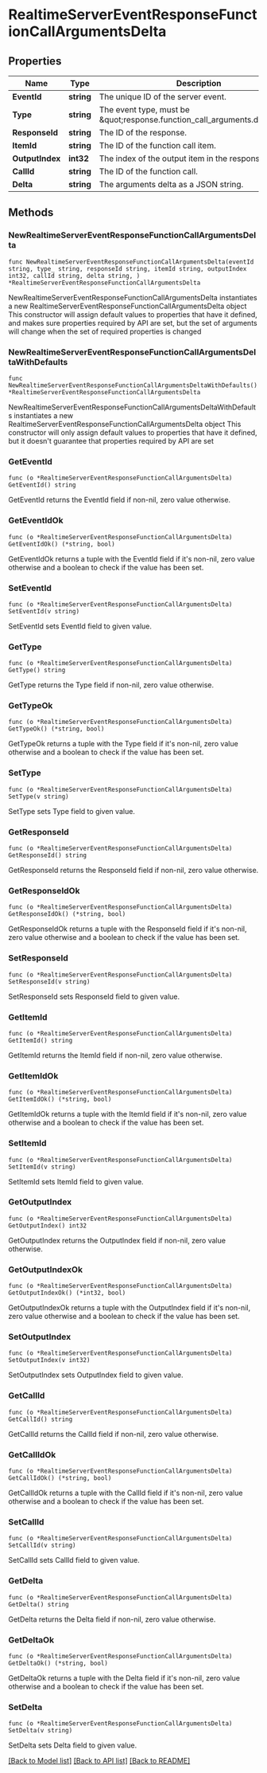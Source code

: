 # RealtimeServerEventResponseFunctionCallArgumentsDelta

## Properties

Name | Type | Description | Notes
------------ | ------------- | ------------- | -------------
**EventId** | **string** | The unique ID of the server event. | 
**Type** | **string** | The event type, must be \&quot;response.function_call_arguments.delta\&quot;. | 
**ResponseId** | **string** | The ID of the response. | 
**ItemId** | **string** | The ID of the function call item. | 
**OutputIndex** | **int32** | The index of the output item in the response. | 
**CallId** | **string** | The ID of the function call. | 
**Delta** | **string** | The arguments delta as a JSON string. | 

## Methods

### NewRealtimeServerEventResponseFunctionCallArgumentsDelta

`func NewRealtimeServerEventResponseFunctionCallArgumentsDelta(eventId string, type_ string, responseId string, itemId string, outputIndex int32, callId string, delta string, ) *RealtimeServerEventResponseFunctionCallArgumentsDelta`

NewRealtimeServerEventResponseFunctionCallArgumentsDelta instantiates a new RealtimeServerEventResponseFunctionCallArgumentsDelta object
This constructor will assign default values to properties that have it defined,
and makes sure properties required by API are set, but the set of arguments
will change when the set of required properties is changed

### NewRealtimeServerEventResponseFunctionCallArgumentsDeltaWithDefaults

`func NewRealtimeServerEventResponseFunctionCallArgumentsDeltaWithDefaults() *RealtimeServerEventResponseFunctionCallArgumentsDelta`

NewRealtimeServerEventResponseFunctionCallArgumentsDeltaWithDefaults instantiates a new RealtimeServerEventResponseFunctionCallArgumentsDelta object
This constructor will only assign default values to properties that have it defined,
but it doesn't guarantee that properties required by API are set

### GetEventId

`func (o *RealtimeServerEventResponseFunctionCallArgumentsDelta) GetEventId() string`

GetEventId returns the EventId field if non-nil, zero value otherwise.

### GetEventIdOk

`func (o *RealtimeServerEventResponseFunctionCallArgumentsDelta) GetEventIdOk() (*string, bool)`

GetEventIdOk returns a tuple with the EventId field if it's non-nil, zero value otherwise
and a boolean to check if the value has been set.

### SetEventId

`func (o *RealtimeServerEventResponseFunctionCallArgumentsDelta) SetEventId(v string)`

SetEventId sets EventId field to given value.


### GetType

`func (o *RealtimeServerEventResponseFunctionCallArgumentsDelta) GetType() string`

GetType returns the Type field if non-nil, zero value otherwise.

### GetTypeOk

`func (o *RealtimeServerEventResponseFunctionCallArgumentsDelta) GetTypeOk() (*string, bool)`

GetTypeOk returns a tuple with the Type field if it's non-nil, zero value otherwise
and a boolean to check if the value has been set.

### SetType

`func (o *RealtimeServerEventResponseFunctionCallArgumentsDelta) SetType(v string)`

SetType sets Type field to given value.


### GetResponseId

`func (o *RealtimeServerEventResponseFunctionCallArgumentsDelta) GetResponseId() string`

GetResponseId returns the ResponseId field if non-nil, zero value otherwise.

### GetResponseIdOk

`func (o *RealtimeServerEventResponseFunctionCallArgumentsDelta) GetResponseIdOk() (*string, bool)`

GetResponseIdOk returns a tuple with the ResponseId field if it's non-nil, zero value otherwise
and a boolean to check if the value has been set.

### SetResponseId

`func (o *RealtimeServerEventResponseFunctionCallArgumentsDelta) SetResponseId(v string)`

SetResponseId sets ResponseId field to given value.


### GetItemId

`func (o *RealtimeServerEventResponseFunctionCallArgumentsDelta) GetItemId() string`

GetItemId returns the ItemId field if non-nil, zero value otherwise.

### GetItemIdOk

`func (o *RealtimeServerEventResponseFunctionCallArgumentsDelta) GetItemIdOk() (*string, bool)`

GetItemIdOk returns a tuple with the ItemId field if it's non-nil, zero value otherwise
and a boolean to check if the value has been set.

### SetItemId

`func (o *RealtimeServerEventResponseFunctionCallArgumentsDelta) SetItemId(v string)`

SetItemId sets ItemId field to given value.


### GetOutputIndex

`func (o *RealtimeServerEventResponseFunctionCallArgumentsDelta) GetOutputIndex() int32`

GetOutputIndex returns the OutputIndex field if non-nil, zero value otherwise.

### GetOutputIndexOk

`func (o *RealtimeServerEventResponseFunctionCallArgumentsDelta) GetOutputIndexOk() (*int32, bool)`

GetOutputIndexOk returns a tuple with the OutputIndex field if it's non-nil, zero value otherwise
and a boolean to check if the value has been set.

### SetOutputIndex

`func (o *RealtimeServerEventResponseFunctionCallArgumentsDelta) SetOutputIndex(v int32)`

SetOutputIndex sets OutputIndex field to given value.


### GetCallId

`func (o *RealtimeServerEventResponseFunctionCallArgumentsDelta) GetCallId() string`

GetCallId returns the CallId field if non-nil, zero value otherwise.

### GetCallIdOk

`func (o *RealtimeServerEventResponseFunctionCallArgumentsDelta) GetCallIdOk() (*string, bool)`

GetCallIdOk returns a tuple with the CallId field if it's non-nil, zero value otherwise
and a boolean to check if the value has been set.

### SetCallId

`func (o *RealtimeServerEventResponseFunctionCallArgumentsDelta) SetCallId(v string)`

SetCallId sets CallId field to given value.


### GetDelta

`func (o *RealtimeServerEventResponseFunctionCallArgumentsDelta) GetDelta() string`

GetDelta returns the Delta field if non-nil, zero value otherwise.

### GetDeltaOk

`func (o *RealtimeServerEventResponseFunctionCallArgumentsDelta) GetDeltaOk() (*string, bool)`

GetDeltaOk returns a tuple with the Delta field if it's non-nil, zero value otherwise
and a boolean to check if the value has been set.

### SetDelta

`func (o *RealtimeServerEventResponseFunctionCallArgumentsDelta) SetDelta(v string)`

SetDelta sets Delta field to given value.



[[Back to Model list]](../README.md#documentation-for-models) [[Back to API list]](../README.md#documentation-for-api-endpoints) [[Back to README]](../README.md)



